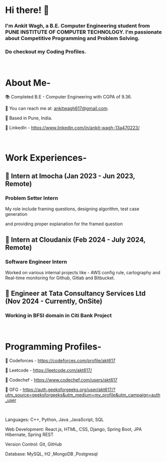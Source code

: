 
# **Hi there! 👋**

### I'm Ankit Wagh, a B.E. Computer Engineering student from PUNE INSTITUTE OF COMPUTER TECHNOLOGY. I'm passionate about Competitive Programming and Problem Solving.
### Do checkout my Coding Profiles.

<br/>

# About Me-

📚 Completed B.E - Computer Engineering with CGPA of 9.36.

📧 You can reach me at: ankitwagh617@gmail.com.

📍 Based in Pune, India.

💼 LinkedIn - https://www.linkedin.com/in/ankit-wagh-13a470223/

<br/>


# Work Experiences-


## 💼 Intern at Imocha (Jan 2023 - Jun 2023, Remote)

### Problem Setter Intern

My role include framing questions, designing algorithm, test case generation 

and providing proper explanation for the framed question


## 💼 Intern at Cloudanix (Feb 2024 - July 2024, Remote)

### Software Engineer Intern

Worked on various internal projects like - AWS config rule, cartography and Real-time monitoring for Github, Gitlab and Bitbucket.

## 💼 Engineer at Tata Consultancy Services Ltd (Nov 2024 - Currently, OnSite)

### Working in BFSI domain in Citi Bank Project

<br/>


# Programming Profiles-

📍 Codeforces - https://codeforces.com/profile/akt617

📍 Leetcode - https://leetcode.com/akt617/

📍 Codechef - https://www.codechef.com/users/akt617

📍 GFG - https://auth.geeksforgeeks.org/user/akt617/?utm_source=geeksforgeeks&utm_medium=my_profile&utm_campaign=auth_user

<br/>


Languages: C++, Python, Java ,JavaScript, SQL

Web Development: React.js, HTML, CSS, Django, Spring Boot, JPA Hibernate, Spring REST

Version Control: Git, GitHub

Database: MySQL, H2 ,MongoDB ,Postgresql


